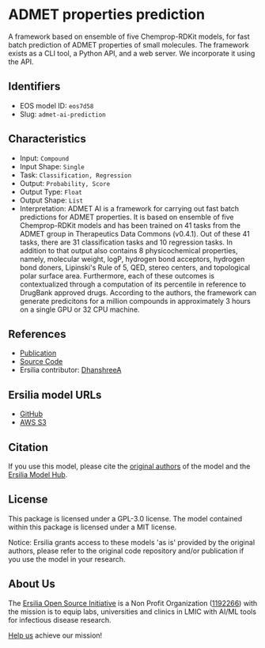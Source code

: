 # ADMET properties prediction

A framework based on ensemble of five Chemprop-RDKit models, for fast batch prediction of ADMET properties of small molecules. The framework exists as a CLI tool, a Python API, and a web server. We incorporate it using the API.

## Identifiers

* EOS model ID: `eos7d58`
* Slug: `admet-ai-prediction`

## Characteristics

* Input: `Compound`
* Input Shape: `Single`
* Task: `Classification, Regression`
* Output: `Probability, Score`
* Output Type: `Float`
* Output Shape: `List`
* Interpretation: ADMET AI is a framework for carrying out fast batch predictions for ADMET properties. It is based on ensemble of five Chemprop-RDKit models and has been trained on 41 tasks from the ADMET group in Therapeutics Data Commons (v0.4.1). Out of these 41 tasks, there are 31 classification tasks and 10 regression tasks. In addition to that output also contains 8 physicochemical properties, namely, molecular weight, logP, hydrogen bond acceptors, hydrogen bond doners, Lipinski's Rule of 5, QED, stereo centers, and topological polar surface area. Furthermore, each of these outcomes is contextualized through a computation of its percentile in reference to DrugBank approved drugs. According to the authors, the framework can generate predicitons for a million compounds in approximately 3 hours on a single GPU or 32 CPU machine.

## References

* [Publication](https://www.biorxiv.org/content/10.1101/2023.12.28.573531v1)
* [Source Code](https://github.com/swansonk14/admet_ai)
* Ersilia contributor: [DhanshreeA](https://github.com/DhanshreeA)

## Ersilia model URLs
* [GitHub](https://github.com/ersilia-os/eos7d58)
* [AWS S3](https://ersilia-models-zipped.s3.eu-central-1.amazonaws.com/eos7d58.zip)

## Citation

If you use this model, please cite the [original authors](https://www.biorxiv.org/content/10.1101/2023.12.28.573531v1) of the model and the [Ersilia Model Hub](https://github.com/ersilia-os/ersilia/blob/master/CITATION.cff).

## License

This package is licensed under a GPL-3.0 license. The model contained within this package is licensed under a MIT license.

Notice: Ersilia grants access to these models 'as is' provided by the original authors, please refer to the original code repository and/or publication if you use the model in your research.

## About Us

The [Ersilia Open Source Initiative](https://ersilia.io) is a Non Profit Organization ([1192266](https://register-of-charities.charitycommission.gov.uk/charity-search/-/charity-details/5170657/full-print)) with the mission is to equip labs, universities and clinics in LMIC with AI/ML tools for infectious disease research.

[Help us](https://www.ersilia.io/donate) achieve our mission!